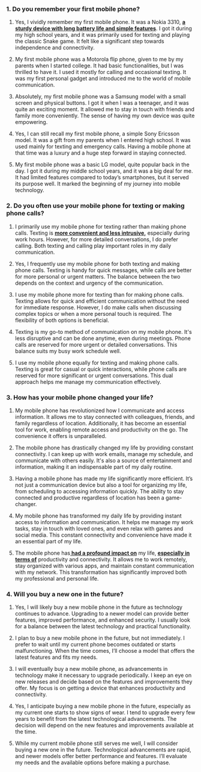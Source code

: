 ### 1. Do you remember your first mobile phone?

1. Yes, I vividly remember my first mobile phone. It was a Nokia 3310, <b><u>a sturdy device with long battery life and simple features</u></b>. I got it during my high school years, and it was primarily used for texting and playing the classic Snake game. It felt like a significant step towards independence and connectivity.

2. My first mobile phone was a Motorola flip phone, given to me by my parents when I started college. It had basic functionalities, but I was thrilled to have it. I used it mostly for calling and occasional texting. It was my first personal gadget and introduced me to the world of mobile communication.

3. Absolutely, my first mobile phone was a Samsung model with a small screen and physical buttons. I got it when I was a teenager, and it was quite an exciting moment. It allowed me to stay in touch with friends and family more conveniently. The sense of having my own device was quite empowering.

4. Yes, I can still recall my first mobile phone, a simple Sony Ericsson model. It was a gift from my parents when I entered high school. It was used mainly for texting and emergency calls. Having a mobile phone at that time was a luxury and a huge step forward in staying connected.

5. My first mobile phone was a basic LG model, quite popular back in the day. I got it during my middle school years, and it was a big deal for me. It had limited features compared to today’s smartphones, but it served its purpose well. It marked the beginning of my journey into mobile technology.

### 2. Do you often use your mobile phone for texting or making phone calls?

1. I primarily use my mobile phone for texting rather than making phone calls. Texting is <b><u>more convenient and less intrusive,</u></b> especially during work hours. However, for more detailed conversations, I do prefer calling. Both texting and calling play important roles in my daily communication.

2. Yes, I frequently use my mobile phone for both texting and making phone calls. Texting is handy for quick messages, while calls are better for more personal or urgent matters. The balance between the two depends on the context and urgency of the communication.

3. I use my mobile phone more for texting than for making phone calls. Texting allows for quick and efficient communication without the need for immediate response. However, I do make calls when discussing complex topics or when a more personal touch is required. The flexibility of both options is beneficial.

4. Texting is my go-to method of communication on my mobile phone. It's less disruptive and can be done anytime, even during meetings. Phone calls are reserved for more urgent or detailed conversations. This balance suits my busy work schedule well.

5. I use my mobile phone equally for texting and making phone calls. Texting is great for casual or quick interactions, while phone calls are reserved for more significant or urgent conversations. This dual approach helps me manage my communication effectively.

### 3. How has your mobile phone changed your life?

1. My mobile phone has revolutionized how I communicate and access information. It allows me to stay connected with colleagues, friends, and family regardless of location. Additionally, it has become an essential tool for work, enabling remote access and productivity on the go. The convenience it offers is unparalleled.

2. The mobile phone has drastically changed my life by providing constant connectivity. I can keep up with work emails, manage my schedule, and communicate with others easily. It's also a source of entertainment and information, making it an indispensable part of my daily routine.

3. Having a mobile phone has made my life significantly more efficient. It’s not just a communication device but also a tool for organizing my life, from scheduling to accessing information quickly. The ability to stay connected and productive regardless of location has been a game-changer.

4. My mobile phone has transformed my daily life by providing instant access to information and communication. It helps me manage my work tasks, stay in touch with loved ones, and even relax with games and social media. This constant connectivity and convenience have made it an essential part of my life.

5. The mobile phone has<b><u> had a profound impact on</u></b> my life, <b><u>especially in terms of</u></b> productivity and connectivity. It allows me to work remotely, stay organized with various apps, and maintain constant communication with my network. This transformation has significantly improved both my professional and personal life.

### 4. Will you buy a new one in the future?

1. Yes, I will likely buy a new mobile phone in the future as technology continues to advance. Upgrading to a newer model can provide better features, improved performance, and enhanced security. I usually look for a balance between the latest technology and practical functionality.

2. I plan to buy a new mobile phone in the future, but not immediately. I prefer to wait until my current phone becomes outdated or starts malfunctioning. When the time comes, I’ll choose a model that offers the latest features and fits my needs.

3. I will eventually buy a new mobile phone, as advancements in technology make it necessary to upgrade periodically. I keep an eye on new releases and decide based on the features and improvements they offer. My focus is on getting a device that enhances productivity and connectivity.

4. Yes, I anticipate buying a new mobile phone in the future, especially as my current one starts to show signs of wear. I tend to upgrade every few years to benefit from the latest technological advancements. The decision will depend on the new features and improvements available at the time.

5. While my current mobile phone still serves me well, I will consider buying a new one in the future. Technological advancements are rapid, and newer models offer better performance and features. I’ll evaluate my needs and the available options before making a purchase.